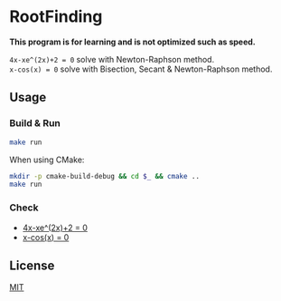 # RootFinding
**This program is for learning and is not optimized such as speed.**

`4x-xe^(2x)+2 = 0` solve with Newton-Raphson method.  
`x-cos(x) = 0` solve with Bisection, Secant & Newton-Raphson method.

## Usage
### Build & Run
```sh
make run
```

When using CMake:
```sh
mkdir -p cmake-build-debug && cd $_ && cmake ..
make run
```

### Check
* [4x-xe^(2x)+2 = 0](https://www.wolframalpha.com/input/?i=4x-xexp(2x)%2B2%3D0)
* [x-cos(x) = 0](https://www.wolframalpha.com/input/?i=x-cos(x)%3D0)

## License
[MIT](LICENSE)
